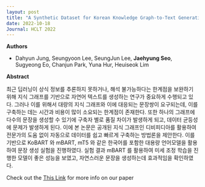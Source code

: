 ```yaml
---
layout: post
title: "A Synthetic Dataset for Korean Knowledge Graph-to-Text Generation (HCLT 2022)"
date: 2022-10-18
Journal: HCLT 2022
---
```


**Authors**
- Dahyun Jung, Seungyoon Lee, SeungJun Lee, **Jaehyung Seo**, Sugyeong Eo, Chanjun Park, Yuna Hur, Heuiseok Lim

**Abstract**

최근 딥러닝이 상식 정보를 추론하지 못하거나, 해석 불가능하다는 한계점을 보완하기 위해 지식 그래프를 기반으로 자연어 텍스트를 생성하는 연구가 중요하게 수행되고 있다. 그러나 이를 위해서 대량의 지식 그래프와 이에 대응되는 문장쌍이 요구되는데, 이를 구축하는 데는 시간과 비용이 많이 소요되는 한계점이 존재한다. 또한 하나의 그래프에 다수의 문장을 생성할 수 있기에 구축자 별로 품질 차이가 발생하게 되고, 데이터 균등성에 문제가 발생하게 된다. 이에 본 논문은 공개된 지식 그래프인 디비피디아를 활용하여 전문가의 도움 없이 자동으로 데이터를 쉽고 빠르게 구축하는 방법론을 제안한다. 이를 기반으로 KoBART 와 mBART, mT5 와 같은 한국어를 포함한 대용량 언어모델을 활용하여 문장 생성 실험을 진행하였다. 실험 결과 mBART 를 활용하여 미세 조정 학습을 진행한 모델이 좋은 성능을 보였고, 자연스러운 문장을 생성하는데 효과적임을 확인하였다.

Check out the [This Link][DOI] for more info on our paper

[DOI]: https://koreascience.kr/article/CFKO202226455344902.page
